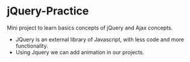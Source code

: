 # jQuery-Practice
Mini project to learn basics concepts of jQuery and Ajax concepts.
 * JQuery is an external library of Javascript, with less code and more functionality.
 * Using Jquery we can add animation in our projects.

